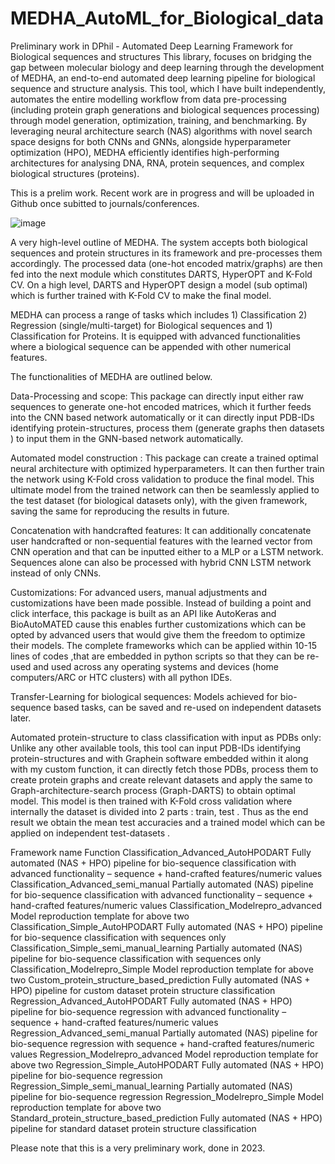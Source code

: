 # MEDHA_AutoML_for_Biological_data
 Preliminary work in DPhil - Automated Deep Learning Framework  for Biological sequences and structures
This library, focuses on bridging the gap between molecular biology and deep learning through the development of MEDHA, an end-to-end automated deep learning pipeline for biological sequence and structure analysis. This tool, which I have built independently, automates the entire modelling workflow from data pre-processing (including protein graph generations and biological sequences processing) through model generation, optimization, training, and benchmarking. By leveraging neural architecture search (NAS) algorithms with novel search space designs for both CNNs and GNNs, alongside hyperparameter optimization (HPO), MEDHA efficiently identifies high-performing architectures for analysing DNA, RNA, protein sequences, and complex biological structures (proteins).  

This is a prelim work. Recent work are in progress and will be uploaded in Github once subitted to journals/conferences.

![image](https://github.com/user-attachments/assets/78de681d-e25f-464b-a352-98ea901d328a)

 A very high-level outline of MEDHA. The system 
accepts both biological sequences and protein structures in its 
framework and pre-processes them accordingly. The processed 
data (one-hot encoded matrix/graphs) are then fed into the next 
module which constitutes DARTS, HyperOPT and K-Fold CV. 
On a high level, DARTS and HyperOPT design a model (sub
optimal) which is further trained with K-Fold CV to make the 
final model.

MEDHA can process a range of tasks which includes 1) Classification 2) Regression (single/multi-target) for Biological sequences and 1) Classification for Proteins. It is equipped with advanced functionalities where a biological sequence can be appended with other numerical features. 

The functionalities of MEDHA are outlined below. 

Data-Processing and scope: This package can directly input either raw sequences to generate one-hot encoded matrices, which it further feeds 
into the CNN based network automatically or  it can directly input PDB-IDs identifying protein-structures, process them (generate graphs then 
datasets ) to  input them in the GNN-based network automatically. 

Automated model construction : This package can create a trained optimal 
neural architecture with optimized hyperparameters. It can then further train the network using K-Fold cross validation to produce the final 
model. This ultimate model from the trained network can then be seamlessly applied to the test dataset (for biological datasets only), with the given framework, saving the 
same for reproducing the results in future.   

Concatenation with handcrafted features: It can additionally concatenate user handcrafted or non-sequential features with the learned vector 
from CNN operation and that can be inputted either to a MLP or a LSTM network. Sequences alone can also be processed with hybrid CNN
LSTM network instead of only CNNs. 

Customizations: For advanced users,  manual adjustments and customizations have been made possible. Instead of building a point and click 
interface,  this package is built as an API like AutoKeras and BioAutoMATED cause this enables further customizations which can be opted by 
advanced users that would  give them the freedom to optimize their models. The complete frameworks which can be applied within 10-15 lines of 
codes ,that are embedded in python scripts so that they can be re-used and used across any operating systems and devices (home 
computers/ARC or HTC clusters) with all python IDEs.  
 
Transfer-Learning for biological sequences: Models achieved for bio-sequence based tasks, can be saved and re-used on independent datasets 
later. 

Automated protein-structure to class classification with  input as PDBs only: Unlike any other available tools, this tool can input PDB-IDs 
identifying protein-structures and with Graphein software embedded within it along with my  custom function, it can directly fetch those PDBs, process them to create protein
graphs and create relevant datasets and apply the same to Graph-architecture-search process (Graph-DARTS) to obtain 
optimal model. This model is then trained with K-Fold cross validation where internally the dataset is divided into 2 parts : train, test . Thus as the end result we obtain  the mean test accuracies and a 
trained model which can be applied on independent test-datasets . 

Framework name	Function
Classification_Advanced_AutoHPODART	Fully automated (NAS + HPO) pipeline for bio-sequence classification with advanced functionality – sequence + hand-crafted features/numeric values
Classification_Advanced_semi_manual	Partially automated (NAS) pipeline for bio-sequence classification with advanced functionality – sequence + hand-crafted features/numeric values
Classification_Modelrepro_advanced	Model reproduction template for above two
Classification_Simple_AutoHPODART	Fully automated (NAS + HPO) pipeline for bio-sequence classification with sequences only
Classification_Simple_semi_manual_learning	Partially automated (NAS) pipeline for bio-sequence classification with sequences only
Classification_Modelrepro_Simple	Model reproduction template for above two
Custom_protein_structure_based_prediction	Fully automated (NAS + HPO) pipeline for custom dataset protein structure classification 
Regression_Advanced_AutoHPODART	Fully automated (NAS + HPO) pipeline for bio-sequence regression with advanced functionality – sequence + hand-crafted features/numeric values
Regression_Advanced_semi_manual	Partially automated (NAS) pipeline for bio-sequence regression with sequence + hand-crafted features/numeric values
Regression_Modelrepro_advanced	Model reproduction template for above two
Regression_Simple_AutoHPODART	Fully automated (NAS + HPO) pipeline for bio-sequence regression 
Regression_Simple_semi_manual_learning	Partially automated (NAS) pipeline for bio-sequence regression
Regression_Modelrepro_Simple	Model reproduction template for above two
Standard_protein_structure_based_prediction	Fully automated (NAS + HPO) pipeline for standard dataset protein structure classification


Please note that this is a very preliminary work, done in 2023.

